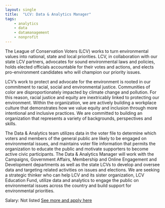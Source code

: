 ```yaml
---
layout: single
title:  "LCV: Data & Analytics Manager"
tags: 
    - analytics
    - data
    - datamanagement
    - nonprofit
---
```


The League of Conservation Voters (LCV) works to turn environmental values into national, state and local priorities. LCV, in collaboration with our state LCV partners, advocates for sound environmental laws and policies, holds elected officials accountable for their votes and actions, and elects pro-environment candidates who will champion our priority issues.

LCV’s work to protect and advocate for the environment is rooted in our commitment to racial, social and environmental justice. Communities of color are disproportionately impacted by climate change and pollution. For this reason, racial justice and equity are inextricably linked to protecting our environment. Within the organization, we are actively building a workplace culture that demonstrates how we value equity and inclusion through more intentional and inclusive practices. We are committed to building an organization that represents a variety of backgrounds, perspectives and skills.

The Data & Analytics team utilizes data in the voter file to determine which voters and members of the general public are likely to be engaged on environmental issues, and maintains voter file information that permits the organization to educate the public and motivate supporters to become active civic participants. The Data & Analytics Manager will work with the Campaigns, Government Affairs, Membership and Online Engagement and Development departments as well as the state LCVs to develop and oversee data and targeting related activities on issues and elections. We are seeking a strategic thinker who can help LCV and its sister organization, LCV Education Fund, utilize data and analytics to engage the public on environmental issues across the country and build support for environmental priorities.

Salary: Not listed
[See more and apply here](https://www.lcv.org/jobs/lcv-job-openings/data-analytics-manager-2/)
